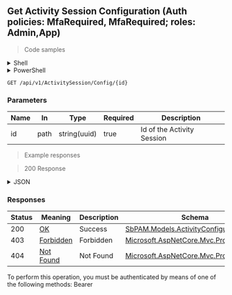 
## Get Activity Session Configuration (Auth policies: MfaRequired, MfaRequired; roles: Admin,App)

<a id="opIdGtActivityConfigurationAsync"></a>

> Code samples

<details><summary>Shell</summary>


```shell
# You can also use wget
curl -X GET /api/v1/ActivitySession/Config/{id} \
  -H 'Accept: application/json' \
  -H 'Authorization: Bearer TOKEN'

```


</details>

<details><summary>PowerShell</summary>


```powershell
# PowerShell example

$NPSUrl = "https://localhost:6500"

$Login = @{
    Login = "User"
    Password = "Password"
}
# Cookie container for multi-factor authentication
$WebSession = New-Object Microsoft.PowerShell.Commands.WebRequestSession
$Token = Invoke-RestMethod -Uri "$($NPSUrl)/signinBody" -Method POST -Body (ConvertTo-Json $Login) -WebSession $WebSession -ContentType "application/json"
$Token = Invoke-RestMethod -Uri "$($NPSUrl)/signin2fa" -Method Post -Body $MfaCode -Headers @{Authorization = "Bearer $Token"} -WebSession $WebSession -ContentType "application/json"

$Headers = @{
    Authorization = "Bearer $Token"
}
Invoke-RestMethod -Method GET -Uri "$($NPSUrl)/api/v1/ActivitySession/Config/{id} -Headers $Headers -ContentType "application/json"
```


</details>

`GET /api/v1/ActivitySession/Config/{id}`

<h3 id="get-activity-session-configuration-(auth-policies:-mfarequired,-mfarequired;-roles:-admin,app)-parameters">Parameters</h3>

|Name|In|Type|Required|Description|
|---|---|---|---|---|
|id|path|string(uuid)|true|Id of the Activity Session|

> Example responses

> 200 Response

<details><summary>JSON</summary>


```json
{
  "id": "497f6eca-6276-4993-bfeb-53cbbbba6f08",
  "name": "string",
  "description": "string",
  "type": "Generic",
  "createdBy": "25a02396-1048-48f9-bf93-102d2fb7895e",
  "modifiedBy": "07ff0787-1af5-4fc4-9832-7aaeaa962a5e",
  "createdDateTimeUtc": "2019-08-24T14:15:22Z",
  "modifiedDateTimeUtc": "2019-08-24T14:15:22Z",
  "isDefault": true,
  "isDeleted": true,
  "isUserModified": true,
  "nodeId": "959356e3-6168-4a92-b4a5-b9d462be6177",
  "activityConfigurationSettings": [
    {
      "id": "497f6eca-6276-4993-bfeb-53cbbbba6f08",
      "name": "string",
      "key": "string",
      "value": "string",
      "type": "String",
      "activityConfigurationId": "e649ca68-23ab-42cb-8af5-260e01dc50d6",
      "nodeId": "959356e3-6168-4a92-b4a5-b9d462be6177",
      "createdDateTimeUtc": "2019-08-24T14:15:22Z",
      "modifiedDateTimeUtc": "2019-08-24T14:15:22Z"
    }
  ],
  "customFields": [
    {
      "id": "497f6eca-6276-4993-bfeb-53cbbbba6f08",
      "activityConfigurationId": "e649ca68-23ab-42cb-8af5-260e01dc50d6",
      "customFieldNumber": 0,
      "name": "string",
      "label": "string",
      "description": "string",
      "options": "string",
      "length": 0,
      "customFieldDataType": "Integer",
      "required": true,
      "nodeId": "959356e3-6168-4a92-b4a5-b9d462be6177",
      "createdDateTimeUtc": "2019-08-24T14:15:22Z",
      "modifiedDateTimeUtc": "2019-08-24T14:15:22Z"
    }
  ],
  "deleteAccount": true,
  "sessionRetryInterval": 0,
  "approvedWorkflowEmailTemplateId": "7323f20a-d61f-4cbd-9b9a-1ce63404d7a1",
  "notifyApproversWorkflowEmailTemplateId": "5997e1ba-a294-43d0-acaa-18d25ec8482f",
  "maxSessionLength": 0,
  "allowSessionExtension": true,
  "sessionExtensionMinutes": 0,
  "sessionExtensionCount": 0,
  "sessionMonitorInterval": 0,
  "expirationTimeoutThreshold": 0,
  "rdpProxyHost": "string",
  "sshProxyHost": "string",
  "sshScanDc": true,
  "recordAudio": true,
  "proxyAutoConnect": true,
  "record": true,
  "approvalTypeRequired": "Deny",
  "approvalWorkflowId": "2db777ef-e869-4d8f-8dc2-f01750b5b4aa",
  "approvalWorkflowEmailTemplateId": "3416bc31-9e7f-4338-b33c-7314dfcb92d4",
  "monitorEntireSession": true,
  "allowViewPassword": true,
  "allowPasswordAccess": true,
  "allowAutofillPassword": true,
  "leaveInGroup": true,
  "activityTokenComplexity": "123519da-14b2-440d-af88-b17b69fb9aa6",
  "clearWebsiteDataAfterStop": true,
  "clearWebsiteDataBeforeStart": true,
  "notesRequired": true,
  "ticketRequired": true,
  "viewPasswordInSeconds": 0
}
```


</details>

<h3 id="get-activity-session-configuration-(auth-policies:-mfarequired,-mfarequired;-roles:-admin,app)-responses">Responses</h3>

|Status|Meaning|Description|Schema|
|---|---|---|---|
|200|[OK](https://tools.ietf.org/html/rfc7231#section-6.3.1)|Success|[SbPAM.Models.ActivityConfiguration](../Models/sbpam.models.activityconfiguration.md)|
|403|[Forbidden](https://tools.ietf.org/html/rfc7231#section-6.5.3)|Forbidden|[Microsoft.AspNetCore.Mvc.ProblemDetails](../Models/microsoft.aspnetcore.mvc.problemdetails.md)|
|404|[Not Found](https://tools.ietf.org/html/rfc7231#section-6.5.4)|Not Found|[Microsoft.AspNetCore.Mvc.ProblemDetails](../Models/microsoft.aspnetcore.mvc.problemdetails.md)|

<aside class="warning">
To perform this operation, you must be authenticated by means of one of the following methods:
Bearer
</aside>


